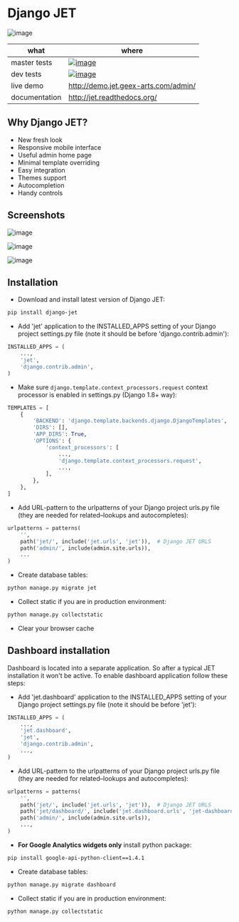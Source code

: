 # Django JET

![image](https://raw.githubusercontent.com/geex-arts/jet/static/logo.png)


**what**|**where**
-----|-----
master tests|[![image][master-tests-badge]][master-tests]
dev tests|[![image][dev-tests-badge]][dev-tests]
live demo|http://demo.jet.geex-arts.com/admin/
documentation|http://jet.readthedocs.org/

[master-tests]: https://github.com/vanyakosmos/django-jet/actions?query=workflow%3Atest+branch%3Amaster
[master-tests-badge]: https://github.com/vanyakosmos/django-jet/workflows/test/badge.svg?branch=master
[dev-tests]: https://github.com/vanyakosmos/django-jet/actions?query=workflow%3Atest+branch%3Adev
[dev-tests-badge]: https://github.com/vanyakosmos/django-jet/workflows/test/badge.svg?branch=dev


## Why Django JET?

- New fresh look
- Responsive mobile interface
- Useful admin home page
- Minimal template overriding
- Easy integration
- Themes support
- Autocompletion
- Handy controls

## Screenshots

![image](https://raw.githubusercontent.com/geex-arts/django-jet/static/screen1.png)

![image](https://raw.githubusercontent.com/geex-arts/django-jet/static/screen2.png)

![image](https://raw.githubusercontent.com/geex-arts/django-jet/static/screen3.png)

## Installation

- Download and install latest version of Django JET:

```bash
pip install django-jet
```

- Add 'jet' application to the INSTALLED\_APPS setting of your Django project 
settings.py file (note it should be before 'django.contrib.admin'):

```python
INSTALLED_APPS = (
    ...,
    'jet',
    'django.contrib.admin',
)
```

- Make sure `django.template.context_processors.request` context processor 
is enabled in settings.py (Django 1.8+ way):

```python
TEMPLATES = [
    {
        'BACKEND': 'django.template.backends.django.DjangoTemplates',
        'DIRS': [],
        'APP_DIRS': True,
        'OPTIONS': {
            'context_processors': [
                ...,
                'django.template.context_processors.request',
                ...,
            ],
        },
    },
]
```

- Add URL-pattern to the urlpatterns of your Django project urls.py file 
(they are needed for related–lookups and autocompletes):

```python
urlpatterns = patterns(
    '',
    path('jet/', include('jet.urls', 'jet')),  # Django JET URLS
    path('admin/', include(admin.site.urls)),
    ...
)
```

- Create database tables:

```bash
python manage.py migrate jet
```

- Collect static if you are in production environment:

```bash
python manage.py collectstatic
```

- Clear your browser cache

## Dashboard installation

Dashboard is located into a separate application. So after a typical JET 
installation it won't be active. To enable dashboard application follow these steps:

- Add 'jet.dashboard' application to the INSTALLED\_APPS setting of your Django 
project settings.py file (note it should be before 'jet'):

```python
INSTALLED_APPS = (
    ...,
    'jet.dashboard',
    'jet',
    'django.contrib.admin',
    ...,
)
```

- Add URL-pattern to the urlpatterns of your Django project urls.py file 
(they are needed for related–lookups and autocompletes):

```python
urlpatterns = patterns(
    '',
    path('jet/', include('jet.urls', 'jet')),  # Django JET URLS
    path('jet/dashboard/', include('jet.dashboard.urls', 'jet-dashboard')),  # Django JET dashboard URLS
    path('admin/', include(admin.site.urls)),
    ...,
)
```

- **For Google Analytics widgets only** install python package:

```bash
pip install google-api-python-client==1.4.1
```

- Create database tables:

```bash
python manage.py migrate dashboard
```

- Collect static if you are in production environment:

```bash
python manage.py collectstatic
```

